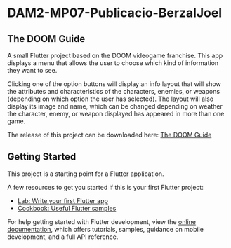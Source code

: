 # DAM2-MP07-Publicacio-BerzalJoel
## The DOOM Guide

A small Flutter project based on the DOOM videogame franchise. This app displays a menu that allows the user to choose which kind of information they want to see.

Clicking one of the option buttons will display an info layout that will show the attributes and characteristics of the characters, enemies, or weapons (depending on which option the user has selected). The layout will also display its image and name, which can be changed depending on weather the character, enemy, or weapon displayed has appeared in more than one game.

The release of this project can be downloaded here: [The DOOM Guide](https://github.com/joelberzalgithub/DAM2-MP07-Publicacio-BerzalJoel/releases/tag/release)

## Getting Started

This project is a starting point for a Flutter application.

A few resources to get you started if this is your first Flutter project:

- [Lab: Write your first Flutter app](https://docs.flutter.dev/get-started/codelab)
- [Cookbook: Useful Flutter samples](https://docs.flutter.dev/cookbook)

For help getting started with Flutter development, view the
[online documentation](https://docs.flutter.dev/), which offers tutorials,
samples, guidance on mobile development, and a full API reference.
